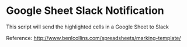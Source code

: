 # Google Sheet Slack Notification
This script will send the highlighted cells in a Google Sheet to Slack

Reference: http://www.benlcollins.com/spreadsheets/marking-template/
